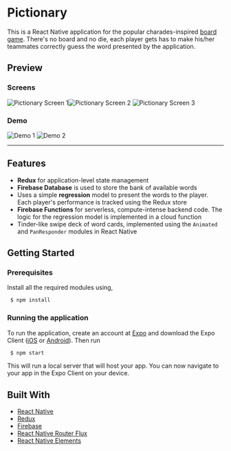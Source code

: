 ﻿# Pictionary

This is a React Native application for the popular charades-inspired [board game](https://en.wikipedia.org/wiki/Pictionary).  There's no board and no die, each player gets has to make his/her teammates correctly guess the word presented by the application. 

## Preview

### Screens
![Pictionary Screen 1](https://imgur.com/XdMIskY.png "Screen 1")![Pictionary Screen 2](https://imgur.com/YILW0mC.png "Screen 2")
![Pictionary Screen 3](https://imgur.com/PRTyA6m.png "Screen 3")

### Demo
![Demo 1](https://imgur.com/1LsSixG.gif "Demo 1")
![Demo 2](https://i.imgur.com/XTmIq1R.gif "Demo 2")

___

## Features
- **Redux** for application-level state management
- **Firebase Database** is used to store the bank of available words
- Uses a simple **regression** model to present the words to the player. Each player's performance is tracked using the Redux store
- **Firebase Functions** for serverless, compute-intense backend code. The logic for the regression model is implemented in a cloud function
- Tinder-like swipe deck of word cards, implemented using the `Animated` and `PanResponder` modules in React Native

## Getting Started
### Prerequisites
Install all the required modules using,
```bash
 $ npm install
```
### Running the application
To run the application, create an account at [Expo](https://expo.io/signup) and download the Expo Client ([iOS](https://itunes.apple.com/us/app/expo-client/id982107779?mt=8) or [Android](https://play.google.com/store/apps/details?id=host.exp.exponent)). Then run
```bash
 $ npm start
```
This will run a local server that will host your app. You can now navigate to your app in the Expo Client on your device.

## Built With
- [React Native](https://facebook.github.io/react-native/)
- [Redux](https://redux.js.org/)
- [Firebase](https://firebase.google.com/)
- [React Native Router Flux](https://github.com/aksonov/react-native-router-flux)
- [React Native Elements](https://react-native-training.github.io/react-native-elements/)



